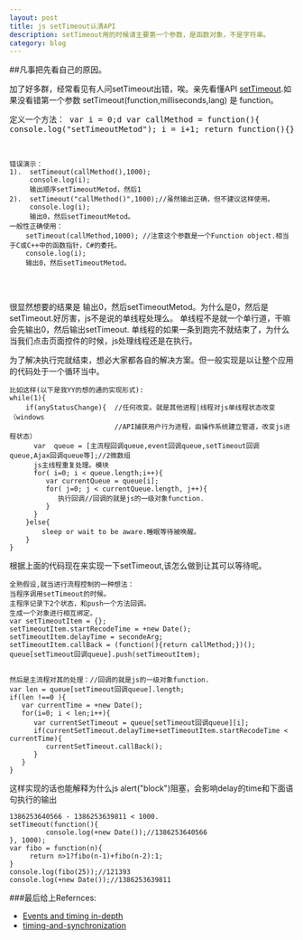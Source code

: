 ```yaml
---
layout: post
title: js setTimeout认清API
description: setTimeout用的时候请主要第一个参数，是函数对象，不是字符串。
category: blog
---
```


##凡事把先看自己的原因。

加了好多群，经常看见有人问setTimeout出错，唉。亲先看懂API [setTimeout][1].如果没看错第一个参数
setTimeout(function,milliseconds,lang) 是 function。
    <pre>
    定义一个方法：
    var i = 0;d
    var callMethod = function(){
    	console.log("setTimeoutMetod");
    	i = i+1;
    	return function(){};
    }
    
    错误演示：
    1).  setTimeout(callMethod(),1000);
         console.log(i);
         输出顺序setTimeoutMetod，然后1
    2).  setTimeout("callMethod()",1000);//虽然输出正确，但不建议这样使用。
         console.log(i);
         输出0，然后setTimeoutMetod。
    一般性正确使用：
        setTimeout(callMethod,1000); //注意这个参数是一个Function object.相当于C或C++中的函数指针，C#的委托。
        console.log(i);
        输出0，然后setTimeoutMetod。
  </pre>
很显然想要的结果是 输出0，然后setTimeoutMetod。为什么是0，然后是setTimeout.好厉害，js不是说的单线程处理么。
单线程不是就一个单行道，干嘛会先输出0，然后输出setTimeout.
单线程的如果一条到跑完不就结束了，为什么当我们点击页面控件的时候，js处理线程还是在执行。

为了解决执行完就结束，想必大家都各自的解决方案。但一般实现是以让整个应用的代码处于一个循环当中。

    比如这样(以下是我YY的想的通的实现形式): 
    while(1){
        if(anyStatusChange){  //任何改变。就是其他进程|线程对js单线程状态改变 （windows 
                              //API捕获用户行为进程，由操作系统建立管道，改变js进程状态）
          var  queue = [主流程回调queue,event回调queue,setTimeout回调queue,Ajax回调queue等];//2微数组
          js主线程重复处理。模块
          for( i=0; i < queue.length;i++){
             var currentQueue = queue[i];
             for( j=0; j < currentQueue.length, j++){
                执行回调//回调的就是js的一级对象function.
             }
          }
        }else{
            sleep or wait to be aware.睡眠等待被唤醒。
        } 
    }

根据上面的代码现在来实现一下setTimeout,该怎么做到让其可以等待呢。

    全熟假设,就当进行流程控制的一种想法：
    当程序调用setTimeout的时候。
    主程序记录下2个状态，和push一个方法回调。
    生成一个对象进行相互绑定。
    var setTimeoutItem = {};
    setTimeoutItem.startRecodeTime = +new Date();
    setTimeoutItem.delayTime = secondeArg;
    setTimeoutItem.callBack = (function(){return callMethod;})();
    queue[setTimeout回调queue].push(setTimeoutItem);


    然后是主流程对其的处理：//回调的就是js的一级对象function.
    var len = queue[setTimeout回调queue].length;
    if(len !==0 ){
       var currentTime = +new Date();
       for(i=0; i < len;i++){
          var currentSetTimeout = queue[setTimeout回调queue][i];
          if(currentSetTimeout.delayTime+setTimeoutItem.startRecodeTime < currentTime){
             currentSetTimeout.callBack();
          }
       }
    }

这样实现的话也能解释为什么js alert("block")阻塞，会影响delay的time和下面语句执行的输出

    1386253640566 - 1386253639811 < 1000.
    setTimeout(function(){
             console.log(+new Date());//1386253640566
    }, 1000);
    var fibo = function(n){
         return n>1?fibo(n-1)+fibo(n-2):1; 
    }
    console.log(fibo(25));//121393
    console.log(+new Date());//1386253639811



###最后给上Refernces:
- [Events and timing in-depth][TIMING]
- [timing-and-synchronization][SYNC]

[TIMING]: http://javascript.info/tutorial/events-and-timing-depth
[SYNC]: http://dev.opera.com/articles/view/timing-and-synchronization-in-javascript/
[1]: http://www.w3schools.com/jsref/met_win_settimeout.asp
